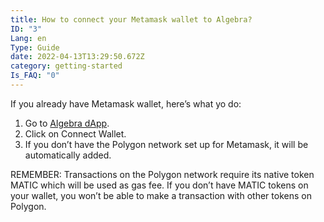 ```yaml
---
title: How to connect your Metamask wallet to Algebra?
ID: "3"
Lang: en
Type: Guide
date: 2022-04-13T13:29:50.672Z
category: getting-started
Is_FAQ: "0"
---
```

If you already have Metamask wallet, here’s what yo do:

1. Go to [Algebra dApp](https://app.algebra.finance/#/farming/limit-farms).
2. Click on Connect Wallet.
3. If you don’t have the Polygon network set up for Metamask, it will be automatically added.

REMEMBER: Transactions on the Polygon network require its native token MATIC which will be used as gas fee. If you don’t have MATIC tokens on your wallet, you won’t be able to make a transaction with other tokens on Polygon.